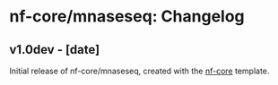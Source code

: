 # nf-core/mnaseseq: Changelog

## v1.0dev - [date]

Initial release of nf-core/mnaseseq, created with the [nf-core](http://nf-co.re/) template.
